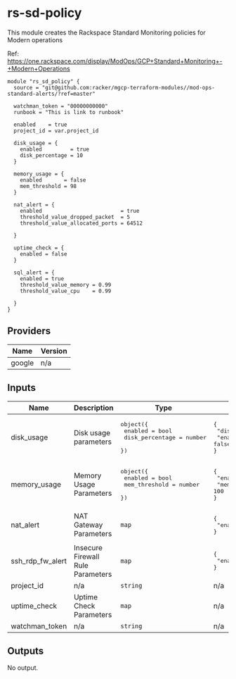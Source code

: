 # rs-sd-policy

This module creates the Rackspace Standard Monitoring policies for Modern operations

Ref: https://one.rackspace.com/display/ModOps/GCP+Standard+Monitoring+-+Modern+Operations

```
module "rs_sd_policy" {
  source = "git@github.com:racker/mgcp-terraform-modules//mod-ops-standard-alerts/?ref=master"

  watchman_token = "00000000000"
  runbook = "This is link to runbook"

  enabled    = true
  project_id = var.project_id

  disk_usage = {
    enabled         = true
    disk_percentage = 10
  }

  memory_usage = {
    enabled       = false
    mem_threshold = 98
  }

  nat_alert = {
    enabled                         = true
    threshold_value_dropped_packet  = 5
    threshold_value_allocated_ports = 64512

  }

  uptime_check = {
    enabled = false
  }

  sql_alert = {
    enabled = true
    threshold_value_memory = 0.99
    threshold_value_cpu    = 0.99

  }
}
```

## Providers

| Name | Version |
|------|---------|
| google | n/a |

## Inputs

| Name | Description | Type | Default | Required |
|------|-------------|------|---------|:-----:|
| disk\_usage | Disk usage parameters | <pre>object({<br>    enabled         = bool<br>    disk_percentage = number<br>  })<br></pre> | <pre>{<br>  "disk_percentage": 90,<br>  "enabled": false<br>}<br></pre> | no |
| memory\_usage | Memory Usage Parameters | <pre>object({<br>    enabled       = bool<br>    mem_threshold = number<br>  })<br></pre> | <pre>{<br>  "enabled": false,<br>  "mem_threshold": 100<br>}<br></pre> | no |
| nat\_alert | NAT Gateway Parameters | `map` | <pre>{<br>  "enabled": false<br>}<br></pre> | no |
| ssh\_rdp\_fw\_alert | Insecure Firewall Rule Parameters | `map` | <pre>{<br>  "enabled": false<br>}<br></pre> | no |
| project\_id | n/a | `string` | n/a | yes |
| uptime\_check | Uptime Check Parameters | `map` | n/a | yes |
| watchman\_token | n/a | `string` | n/a | yes |

## Outputs

No output.
